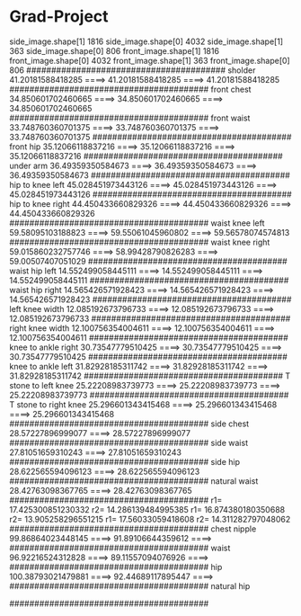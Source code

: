 # Grad-Project

side_image.shape[1] 1816
side_image.shape[0] 4032
side_image.shape[1] 363
side_image.shape[0] 806
front_image.shape[1] 1816
front_image.shape[0] 4032
front_image.shape[1] 363
front_image.shape[0] 806
########################################
sholder
41.20181588418285 ====>  41.20181588418285 ====>  41.20181588418285
########################################
front chest
34.850601702460665 ====>  34.850601702460665 ====>  34.850601702460665
########################################
front waist
33.748760360701375 ====>  33.748760360701375 ====>  33.748760360701375
########################################
front hip
35.12066118837216 ====>  35.12066118837216 ====>  35.12066118837216
########################################
under arm
36.49359350584673 ====>  36.49359350584673 ====>  36.49359350584673
########################################
hip to knee left
45.028451973443126 ====>  45.028451973443126 ====>  45.028451973443126
########################################
hip to knee right
44.450433660829326 ====>  44.450433660829326 ====>  44.450433660829326
########################################
waist knee left
59.58095103188823 ====>  59.55061045960802 ====>  59.56578074574813
########################################
waist knee right
59.015860232757746 ====>  58.99428790826283 ====>  59.00507407051029
########################################
waist hip left
14.552499058445111 ====>  14.552499058445111 ====>  14.552499058445111
########################################
waist hip right
14.565426571928423 ====>  14.565426571928423 ====>  14.565426571928423
########################################
left knee width
12.085192673796733 ====>  12.085192673796733 ====>  12.085192673796733
########################################
right knee width
12.100756354004611 ====>  12.100756354004611 ====>  12.100756354004611
########################################
knee to ankle right
30.73547779510425 ====>  30.73547779510425 ====>  30.73547779510425
########################################
knee to ankle left
31.82928185311742 ====>  31.82928185311742 ====>  31.82928185311742
########################################
T stone to left knee
25.22208983739773 ====>  25.22208983739773 ====>  25.22208983739773
########################################
T stone to right knee
25.296601343415468 ====>  25.296601343415468 ====>  25.296601343415468
########################################
side chest
28.57227896999077 ====>  28.57227896999077
########################################
side waist
27.81051659310243 ====>  27.81051659310243
########################################
side hip
28.622565594096123 ====>  28.622565594096123
########################################
natural waist
28.42763098367765 ====>  28.42763098367765
########################################
r1=  17.425300851230332
r2=  14.286139484995385
r1=  16.874380180350688
r2=  13.905258296551215
r1=  17.56033059418608
r2=  14.311282797048062
########################################
chest nipple
99.86864023448145 ====>  91.89106644359612 ====>  
########################################
waist
96.92216524312828 ====>  89.11557094076926 ====>  
########################################
hip
100.38793021479881 ====>  92.44689117895447 ====>  
########################################
natural hip

########################################
